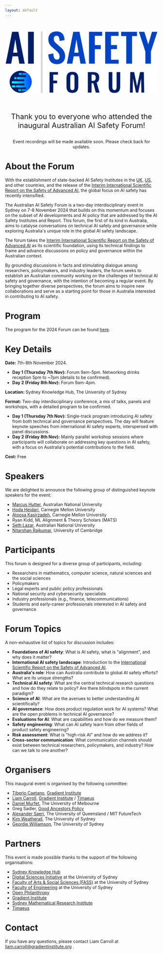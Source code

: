```yaml
---
layout: default
---
```


<!-- <p style="text-align: center;">
  <img src="/images/ai_header.jpg" alt="AI Header" width="900">
</p> -->

<p style="text-align: center;">
  <a href="{{ site.baseurl }}/">
    <img src="images/icon.png" alt="AI Safety Forum Logo" style="width: 500px; margin: 30px 0;">
  </a>
</p>

<!-- <p style="text-align: center; font-size: 64px; margin-top: 30px; margin-bottom: 30px;">
  <a href="https://aisafetyforum.au/program">Click for Forum Program</a>
</p> -->

<p style="text-align: center; font-size: 24px; margin-top: 30px; margin-bottom: 30px;">
  Thank you to everyone who attended the inaugural Australian AI Safety Forum!
</p>
<p style="text-align: center;">
  Event recordings will be made available soon. Please check back for updates.
</p>

# About the Forum
With the establishment of state-backed AI Safety Institutes in the [UK](https://url.au.m.mimecastprotect.com/s/7N6DCwV1vMfRRM0v0c9izHJzR60?domain=aisi.gov.uk/), [US](https://url.au.m.mimecastprotect.com/s/q1g9CxngwOfQQ6mLmhwsoHyBMej?domain=nist.gov), and other countries, and the release of the [Interim International Scientific Report on the Safety of Advanced AI](https://url.au.m.mimecastprotect.com/s/gMdjCyojxQTyyv676TNtgHx0dWt?domain=assets.publishing.service.gov.uk), the global focus on AI safety has recently intensified. 

The Australian AI Safety Forum is a two-day interdisciplinary event in Sydney on 7-8 November 2024 that builds on this momentum and focuses on the subset of AI developments and AI policy that are addressed by the AI Safety Institutes and Report. This forum, the first of its kind in Australia, aims to catalyse conversations on technical AI safety and governance while exploring Australia's unique role in the global AI safety landscape.

The forum takes the [Interim International Scientific Report on the Safety of Advanced AI](https://url.au.m.mimecastprotect.com/s/gMdjCyojxQTyyv676TNtgHx0dWt?domain=assets.publishing.service.gov.uk) as its scientific foundation, using its technical findings to frame and advance discussions on policy and governance within the Australian context. 

By grounding discussions in facts and stimulating dialogue among researchers, policymakers, and industry leaders, the forum seeks to establish an Australian community working on the challenges of technical AI safety and governance, with the intention of becoming a regular event. 
By bringing together diverse perspectives, the forum aims to inspire new collaborations and serve as a starting point for those in Australia interested in contributing to AI safety.

# Program

The program for the 2024 Forum can be found [here](https://aisafetyforum.au/program). 

# Key Details

**Date:** 7th-8th November 2024. 

- **Day 1 (Thursday 7th Nov):** Forum 9am-5pm. Networking drinks reception 5pm to ~7pm (details to be confirmed). 
- **Day 2 (Friday 8th Nov):** Forum 9am-4pm. 

**Location:** Sydney Knowledge Hub, The University of Sydney

**Format:** Two-day interdisciplinary conference, a mix of talks, panels and workshops, with a detailed program to be confirmed. 

- **Day 1 (Thursday 7th Nov):** Single-track program introducing AI safety from both technical and governance perspectives. The day will feature keynote speeches from international AI safety experts, interspersed with panel discussions.
- **Day 2 (Friday 8th Nov):** Mainly parallel workshop sessions where participants will collaborate on addressing key questions in AI safety, with a focus on Australia's potential contributions to the field.

**Cost:** Free 

# Speakers

We are delighted to announce the following group of distinguished keynote speakers for the event:

- [Marcus Hutter](http://www.hutter1.net), Australian National University
- [Hoda Heidari](https://www.cs.cmu.edu/~hheidari/), Carnegie Mellon University 
- [Atoosa Kasirzadeh](https://kasirzadeh.org), Carnegie Mellon University
- Ryan Kidd, ML Alignment & Theory Scholars (MATS)
- [Seth Lazar](https://sethlazar.org), Australian National University
- [Nitarshan Rajkumar](https://www.nitarshan.com), University of Cambridge

# Participants
This forum is designed for a diverse group of participants, including:

- Researchers in mathematics, computer science, natural sciences and the social sciences
- Policymakers
- Legal experts and public policy professionals
- National security and cybersecurity specialists
- Industry professionals (e.g., finance, telecommunications)
- Students and early-career professionals interested in AI safety and governance

# Forum Topics
A non-exhaustive list of topics for discussion includes: 
- **Foundations of AI safety**: What is AI safety, what is "alignment", and why does it matter?
- **International AI safety landscape**: Introduction to the [International Scientific Report on the Safety of Advanced AI](https://assets.publishing.service.gov.uk/media/6655982fdc15efdddf1a842f/international_scientific_report_on_the_safety_of_advanced_ai_interim_report.pdf).
- **Australia's role**: How can Australia contribute to global AI safety efforts? What are its unique strengths? 
- **Technical AI safety**: What are the central technical research questions and how do they relate to policy? Are there blindspots in the current paradigm? 
- **Science of AI**: What are the avenues to better understanding AI scientifically? 
- **AI governance**: How does product regulation work for AI systems? What are the open problems in technical AI governance? 
- **Evaluations for AI**: What are capabilities and how do we measure them?
- **Safety engineering**: What can AI safety learn from other fields of product safety engineering? 
- **Risk assessment**: What is "high-risk AI" and how do we address it?
- **Cross-sector communication**: What communication channels should exist between technical researchers, policymakers, and industry? How can we talk to one another? 

# Organisers
This inaugural event is organised by the following committee: 
- [Tiberio Caetano](https://www.gradientinstitute.org/about-us/team/tiberio-caetano/), [Gradient Institute](https://www.gradientinstitute.org)
- [Liam Carroll](https://www.gradientinstitute.org/about-us/team/liam-carroll/), [Gradient Institute](https://www.gradientinstitute.org) / [Timaeus](https://timaeus.co)
- [Daniel Murfet](http://therisingsea.org/), The University of Melbourne
- Greg Sadler, [Good Ancestors Policy](https://www.goodancestors.org.au)
- [Alexander Saeri](https://www.aksaeri.com), The University of Queensland / MIT FutureTech
- [Kim Weatherall](https://www.sydney.edu.au/law/about/our-people/academic-staff/kimberlee-weatherall.html), The University of Sydney
- [Geordie Williamson](https://www.maths.usyd.edu.au/u/geordie/), The University of Sydney

# Partners
This event is made possible thanks to the support of the following organisations: 
- [Sydney Knowledge Hub](https://www.sydney.edu.au/engage/industry-business-partnerships/sydney-knowledge-hub.html)
- [Digital Sciences Initiative](https://dsi.sydney.edu.au) at the University of Sydney
- [Faculty of Arts & Social Sciences (FASS)](https://www.sydney.edu.au/arts/) at the University of Sydney
- [Faculty of Engineering](https://www.sydney.edu.au/engineering/) at the University of Sydney 
- [Open Philanthropy](https://www.openphilanthropy.org)
- [Gradient Institute](https://www.gradientinstitute.org)
- [Sydney Mathematical Research Institute](https://mathematical-research-institute.sydney.edu.au)
- [Timaeus](https://timaeus.co) 

# Contact
If you have any questions, please contact Liam Carroll at liam.carroll@gradientinstitute.org . 
